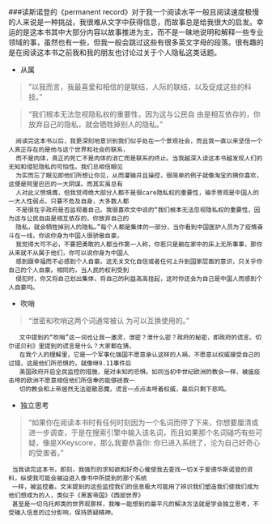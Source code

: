 
###读斯诺登的《permanent record》对于我一个阅读水平一般且阅读速度极慢的人来说是一种挑战，我很难从文字中获得信息，而故事总是给我很大的启发。幸运的是这本书其中大部分内容以故事推进为主，而不是一昧地说明和解释一些专业领域的事，虽然也有一些，但我一般会跳过这些有很多英文字母的段落。很有趣的是在阅读这本书之前我和我的朋友也讨论过关于个人隐私这类话题。
* 从属

>”以我而言，我最喜爱和相信的是联结，人际的联结，以及促成这些的科技。”

>“我们根本无法忽视隐私权的重要性，因为这与公民自
   由是相互依存的，你放弃自己的隐私，就会牺牲掉别人的隐私。”
```
  阅读完这本书以后，我更深刻地意识到我们似乎处在一个景观社会，而且我一直以来坚信一个人真正存在的是他与这个世界和社会的联系，
  而不是肉体，真正的死亡不是肉体的消亡而是联系的终止。当我越深入读这本书越发现人们的无知和侵犯隐私的可怕性。我们总相信眼见
  为实而忘了眼见即他们所想让你见，从而灌输并且操控，很简单的例子就像淘宝的猜你喜欢，这便是阿里巴巴的一大阴谋。而其实虽总有
  人对此义愤填膺，但我觉得绝大部分人都不是很care隐私权的重要性，袖手旁观是中国人的一大人性弱点，只要不危及自身，大多数人都
  不是很在乎政府是否监视着自己。我很喜欢文中说的“我们根本无法忽视隐私权的重要性，因为这与公民自由是相互依存的，你放弃自己的
  隐私，就会牺牲掉别人的隐私。”每个人都是集体的一部分，当你看到中国医护人员为了疫情奋斗在一线，你说你身为中国人很骄傲自豪，
  我觉得大可不必，不要把勇敢的人都当作第一人称，你若只是躺在家中的床上无所事事，那你从来就不从属于他们，你可以说你身为中国人
  感到跟幸福而不必感到个人自豪。这无关文化自信或者任何上升到国家层面的意识，只关乎你自己的个人自豪。相同的，当人民的权利受到
  侵犯时，你又将自己划出集体，将自己的利益高高挂起，这时你还会为自己是中国人而感到个人自豪吗。
   ```
   
*    吹哨
> “泄密和吹哨这两个词通常被认   为可以互换使用的。”
```
   文中提到的“吹哨”这一词也让我一激灵，泄密？泄什么密？政府的秘密，即政府的谎言。切尔诺贝利》里提到的谎言是什么？大家都在猜，
   在我个人的理解里，它是一个军事化强国不愿意承认这样的人祸，不愿意以权威接受自己的过错，这是他们所恐惧的，就像继9.11事件后
   美国政府开启全民监控的措施，是对未知的恐惧。如同当初中世纪欧洲的教会一样，被瘟疫击垮的欧洲不愿意相信他们所信奉的能够拯救一
   切的教会和上帝居然无法驱散恶魔，谎言一点点击垮着权威，最后只剩下悲鸣。
   ```
   
*    独立思考
> “如果你在阅读本书时有任何时刻因为一个名词而停了下来，你想要厘清或进一步调查，于是在搜索引擎中输入该名词，而且如果那个名词碰巧有些可疑，像是XKeyscore，那么我要恭喜你: 你已进入系统了，沦为自己好奇心的受害者。”
 ```
  当我读完这本书，即刻，我强烈的求知欲和好奇心催使我去查找一切关于爱德华斯诺登的资料，纵使我可能会被迫进入像书中所提到的那个系统
  一样，被监控着。文末提到的这些监控我们的信息极大可能用了辨识我们塑造我们使我们成为他们想成为的人，类似于《黑客帝国》《西部世界》
  甚至是一切乌托邦类的世界观那样，我唯一能想到的最平凡的解决方法就是学会独立思考，不受输入信息的过分影响，保持质疑精神。
 ```
